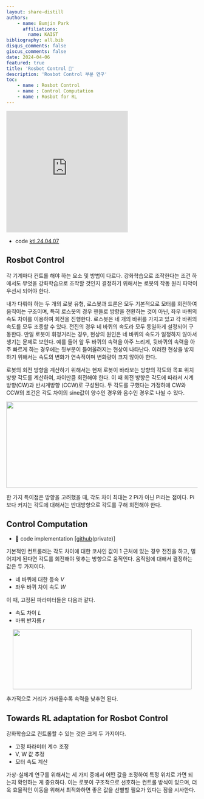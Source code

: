 ```yaml
---
layout: share-distill
authors: 
    - name: Bumjin Park
      affiliations:
        name: KAIST
bibliography: all.bib
disqus_comments: false
giscus_comments: false
date: 2024-04-06
featured: true
title: 'Rosbot Control 🚗'
description: 'Rosbot Control 부분 연구'
toc:
    - name : Rosbot Control
    - name : Control Computation
    - name : Rosbot for RL
---
```


<iframe src="https://onedrive.live.com/embed?resid=AE042A624064F8CA%211401&authkey=!AHgcvqUNN6f39Cs" width="320" height="320" frameborder="0" scrolling="no" allowfullscreen></iframe>

* code [ktl.24.04.07](https://github.com/fxnnxc/cps_core/tree/ktl.24.04.07)

## Rosbot Control 


각 기계마다 컨트롤 해야 하는 요소 및 방법이 다르다. 강화학습으로 조작한다는 조건 하에서도 무엇을 강화학습으로 조작할 것인지 결정하기 위해서는 로봇의 작동 원리 파악이 우선시 되어야 한다. 

내가 다뤄야 하는 두 개의 로봇 유형, 로스봇과 드론은 모두 기본적으로 모터를 회전하여 움직이는 구조이며, 특히 로스봇의 경우 핸들로 방향을 전환하는 것이 아닌, 좌우 바퀴의 속도 차이를 이용하여 회전을 진행한다. 로스봇은 네 개의 바퀴를 가지고 있고 각 바퀴의 속도를 모두 조종할 수 있다. 전진의 경우 네 바퀴의 속도라 모두 동일하게 설정되어 구동한다. 만일 로봇이 휘청거리는 경우, 현상의 원인은 네 바퀴의 속도가 일정하지 않아서 생기는 문제로 보인다. 예를 들어 앞 두 바퀴의 속력을 아주 느리게, 뒷바퀴의 속력을 아주 빠르게 하는 경우에는 뒷부분이 들어올려지는 현상이 나타난다. 이러한 현상을 방지하기 위해서는 속도의 변화가 연속적이며 변화량이 크지 않아야 한다. 

로봇의 회전 방향을 계산하기 위해서는 현재 로봇이 바라보는 방향의 각도와 목표 위치 방향 각도를 계산하여, 차이만큼 회전해야 한다. 이 때 회전 방향은 각도에 따라서 시계방향(CW)과 반시계방향 (CCW)로 구성된다. 두 각도를 구했다는 가정하에 CW와 CCW의 조건은 각도 차이의 sine값이 양수인 경우와 음수인 경우로 나뉠 수 있다. 

<p align='center'>
<img src="https://onedrive.live.com/embed?resid=AE042A624064F8CA%211411&authkey=%21AMLaHKmTBpQzTSM&width=584&height=227" width="584" height="227"  />
</p>


한 가지 특이점은 방향을 고려했을 때, 각도 차이 최대는 2 Pi가 아닌 Pi라는 점이다. Pi보다 커지는 각도에 대해서는 반대방향으로 각도를 구해 회전해야 한다. 



<h2 id="control-computation"> Control Computation </h2>

* 🌸 code implementation [[github](https://github.com/fxnnxc/cps_core/blob/ktl.24.04.07/catkin_ws/src/webots_cps/controllers/Rosbot/rosbot_controllers.py)(private)]



기본적인 컨트롤러는 각도 차이에 대한 코사인 값이 1 근처에 있는 경우 전진을 하고, 멀어지게 된다면 각도를 회전해야 맞추는 방향으로 움직인다. 움직임에 대해서 결정하는 값은 두 가지이다.
* 네 바퀴에 대한 등속 $V$
* 좌우 바퀴 차이 속도 $W$ 

이 때, 고정된 파라미터들은 다음과 같다. 

* 속도 차이  $L$
* 바퀴 반지름  $r$

<p align='center'>
<img src="https://onedrive.live.com/embed?resid=AE042A624064F8CA%211410&authkey=%21AKVyBBXMQjCuoh8&width=471&height=158" width="471" height="158" />
</p>


추가적으로 거리가 가까울수록 속력을 낮추면 된다. 

<h2 id="rosbot-for-rl"> Towards RL adaptation for Rosbot Control </h2>

강화학습으로 컨트롤할 수 있는 것은 크게 두 가지이다. 
* 고정 파라미터 계수 조정
* V, W 값 추정 
* 모터 속도 계산 

가상-실체계 연구를 위해서는 세 가지 중에서 어떤 값을 조정하여 특정 위치로 가면 되는지 확인하는 게 중요하다. 이는 로봇이 구조적으로 선호하는 컨트롤 방식이 있으며, 더욱 효율적인 이동을 위해서 최적화하면 좋은 값을 선별할 필요가 있다는 잠을 시사한다. 

